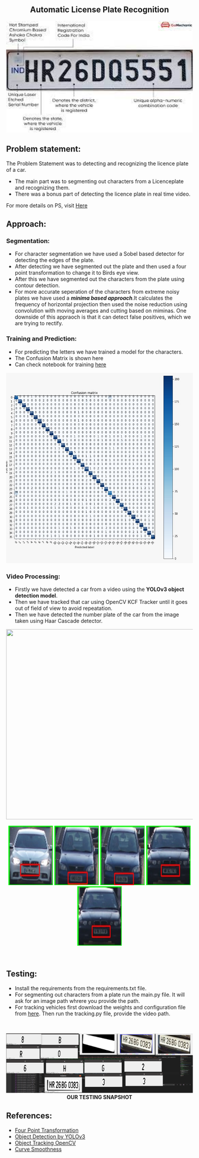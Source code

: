 <h2 align = "center">Automatic License Plate Recognition</h2>
<img width = 1000 height = 300 src = "imgs/plate.jpeg">
</p>

## Problem statement:

The Problem Statement was to detecting and recognizing the licence plate of a car. 
- The main part was to segmenting out characters from a Licenceplate and recognizing them.
- There was a bonus part of detecting the licence plate in real time video.

For more details on PS, visit [Here](Mosaic'21_PS2.pdf)
## Approach:
### Segmentation:
- For character segmentation we have used a Sobel based detector for detecting the edges of the plate.
- After detecting we have segmented out the plate and then used a four point transformation to change it to Birds eye view.
- After this we have segmented out the characters from the plate using contour detection.
- For more accurate seperation of the characters from extreme noisy plates we have used a **_minima based approach_**.It calculates the frequency of horizontal projection then used the noise reduction using convolution with moving averages and cutting based on miminas. One downside of this appraoch is that it can detect false positives, which we are trying to rectify.

### Training and Prediction:
- For predicting the letters we have trained a model for the characters.
- The Confusion Matrix is shown here
- Can check notebook for training [here](train.ipynb)
<p align="center">
    <img height="512" width="512" src="imgs/cm.jpeg">
</p>

### Video Processing:
- Firstly we have detected a car from a video using the **YOLOv3 object detection model**.
- Then we have tracked that car using OpenCV KCF Tracker until it goes out of field of view to avoid repeatation.
- Then we have detected the number plate of the car from the image taken using Haar Cascade detector.
<p align="center">
    <img height="512" width="512" src="imgs/tracking.gif">
</p>
<p align="center">
    <img height="160" width="120" src="imgs/6.jpg">
    <img height="160" width="120" src="imgs/12.jpg">
    <img height="160" width="120" src="imgs/13.jpg">
    <img height="160" width="120" src="imgs/14.jpg">
    <img height="160" width="120" src="imgs/15.jpg">
</p>
<br>

## Testing:
- Install the requirements from the requirements.txt file.
- For segmenting out characters from a plate run the main.py file. It will ask for an image path whrere you provide the path.
- For tracking vehicles first download the weights and configuration file from [here](https://pjreddie.com/darknet/yolo/). Then run the tracking.py file, provide the video path.
<br>

<p align="center">
    <img height="160" width="1000" src="imgs/full.png">
    <b>OUR TESTING SNAPSHOT</b>
</p>

## References:
- [Four Point Transformation](https://www.pyimagesearch.com/2014/08/25/4-point-opencv-getperspective-transform-example/)
- [Object Detection by YOLOv3](https://towardsdatascience.com/object-detection-using-yolov3-and-opencv-19ee0792a420)
- [Object Tracking OpenCV](https://www.pyimagesearch.com/2018/07/30/opencv-object-tracking/)
- [Curve Smoothness](https://stackoverflow.com/questions/20618804/how-to-smooth-a-curve-in-the-right-way)

